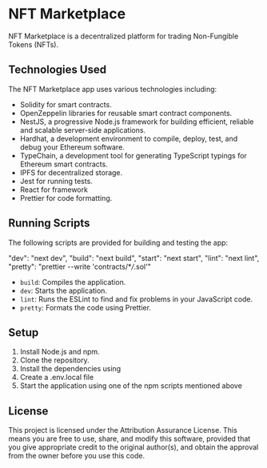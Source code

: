 # NFT Marketplace

NFT Marketplace is a decentralized platform for trading Non-Fungible Tokens (NFTs).

## Technologies Used

The NFT Marketplace app uses various technologies including:

- Solidity for smart contracts.
- OpenZeppelin libraries for reusable smart contract components.
- NestJS, a progressive Node.js framework for building efficient, reliable and scalable server-side applications.
- Hardhat, a development environment to compile, deploy, test, and debug your Ethereum software.
- TypeChain, a development tool for generating TypeScript typings for Ethereum smart contracts.
- IPFS for decentralized storage.
- Jest for running tests.
- React for framework
- Prettier for code formatting.

## Running Scripts

The following scripts are provided for building and testing the app:

"dev": "next dev",
"build": "next build",
"start": "next start",
"lint": "next lint",
"pretty": "prettier --write 'contracts/\*_/_.sol'"

- `build`: Compiles the application.
- `dev`: Starts the application.
- `lint`: Runs the ESLint to find and fix problems in your JavaScript code.
- `pretty`: Formats the code using Prettier.

## Setup

1. Install Node.js and npm.
2. Clone the repository.
3. Install the dependencies using
4. Create a .env.local file
5. Start the application using one of the npm scripts mentioned above

## License

This project is licensed under the Attribution Assurance License. This means you are free to use, share, and modify this software, provided that you give appropriate credit to the original author(s), and obtain the approval from the owner before you use this code.
